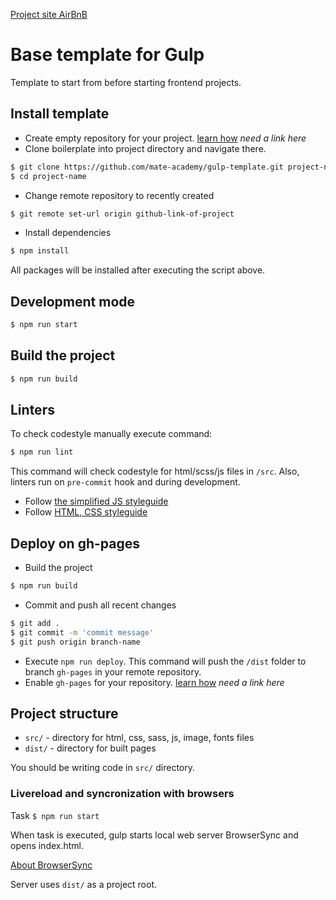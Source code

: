 [Project site AirBnB](https://alexhladun.github.io/AirBnB/index.html)


# Base template for Gulp

Template to start from before starting frontend projects.

## Install template

- Create empty repository for your project. [learn how](#) _need a link here_
- Clone boilerplate into project directory and navigate there.
```bash
$ git clone https://github.com/mate-academy/gulp-template.git project-name
$ cd project-name
```
- Change remote repository to recently created
```bash
$ git remote set-url origin github-link-of-project
```
- Install dependencies
```bash
$ npm install
```

All packages will be installed after executing the script above.

## Development mode 

```bash
$ npm run start
```

## Build the project

```bash
$ npm run build
```

## Linters

To check codestyle manually execute command:
```bash
$ npm run lint
```
This command will check codestyle for html/scss/js files in `/src`. Also, 
linters run on `pre-commit` hook and during development.

- Follow [the simplified JS styleguide](https://mate-academy.github.io/style-guides/javascript-standard-modified)
- Follow [HTML, CSS styleguide](https://mate-academy.github.io/style-guides/htmlcss.html)

## Deploy on gh-pages

- Build the project
```bash
$ npm run build
```
- Commit and push all recent changes
```bash
$ git add .
$ git commit -m 'commit message'
$ git push origin branch-name
```
- Execute `npm run deploy`. This command will push the `/dist` folder to branch
  `gh-pages` in your remote repository. 
- Enable `gh-pages` for your repository. [learn how](#) _need a link here_

## Project structure

- `src/` - directory for html, css, sass, js, image, fonts files
- `dist/` - directory for built pages

You should be writing code in `src/` directory.

### Livereload and syncronization with browsers

Task `$ npm run start`

When task is executed, gulp starts local web server BrowserSync and opens index.html.  

[About BrowserSync](http://www.browsersync.io/)  

Server uses `dist/` as a project root.
